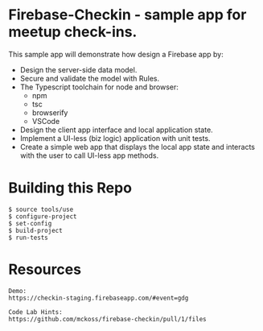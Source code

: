 # Firebase-Checkin - sample app for meetup check-ins.

This sample app will demonstrate how design a Firebase app
by:

- Design the server-side data model.
- Secure and validate the model with Rules.
- The Typescript toolchain for node and browser:
  - npm
  - tsc
  - browserify
  - VSCode
- Design the client app interface and local
  application state.
- Implement a UI-less (biz logic) application
  with unit tests.
- Create a simple web app that displays the
  local app state and interacts with the user
  to call UI-less app methods.

# Building this Repo

```
$ source tools/use
$ configure-project
$ set-config
$ build-project
$ run-tests
```

# Resources

```
Demo:
https://checkin-staging.firebaseapp.com/#event=gdg

Code Lab Hints:
https://github.com/mckoss/firebase-checkin/pull/1/files
```

